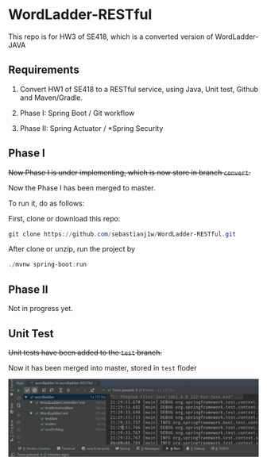 # WordLadder-RESTful

This repo is for HW3 of SE418, which is a converted version of WordLadder-JAVA

## Requirements

1. Convert HW1 of SE418 to a RESTful service, using Java, Unit test, Github and Maven/Gradle.

2. Phase I: Spring Boot / Git workflow

3. Phase II: Spring Actuator / *Spring Security

## Phase I

~~Now Phase I is under implementing, which is now store in branch `convert`.~~

Now the Phase I has been merged to master.

To run it, do as follows:

First, clone or download this repo:

```powershell
git clone https://github.com/sebastianj1w/WordLadder-RESTful.git
```

After clone or unzip, run the project by

```powershell
./mvnw spring-boot:run
```

## Phase II

Not in progress yet.

## Unit Test

~~Unit tests have been added to the `test` branch.~~

Now it has been merged into master, stored in `test` floder

<img src="./imgs/01.png"/>